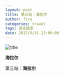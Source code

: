 ```yaml
---
layout: post
title: 第三站：海拉尔
author: fire
categories: travel
tags: 说走就走
date: 2017/5/31 22:00:00
---
```


![title](https://image.sideproject.cn/titlex/titlex_076.jpg)

**海拉尔**

第三站：**海拉尔**

